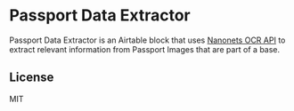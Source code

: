 # Passport Data Extractor

Passport Data Extractor is an Airtable block that uses [Nanonets OCR API](https://nanonets.com/) to extract relevant information from Passport Images that are part of a base.

## License
MIT

